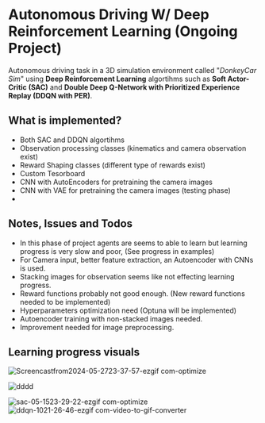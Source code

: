 # Autonomous Driving W/ Deep Reinforcement Learning **(Ongoing Project)**

Autonomous driving task in a 3D simulation environment called "*DonkeyCar Sim*" using **Deep Reinforcement Learning** algortihms such as **Soft Actor-Critic (SAC)** and **Double Deep Q-Network with Prioritized Experience Replay (DDQN with PER)**.

## What is implemented?
- Both SAC and DDQN algortihms 
- Observation processing classes (kinematics and camera observation exist)
- Reward Shaping classes (different type of rewards exist)
- Custom Tesorboard
- CNN with AutoEncoders for pretraining the camera images
- CNN with VAE for pretraining the camera images (testing phase)
- 
## Notes, Issues and Todos
- In this phase of project agents are seems to able to learn but learning progress is very slow and poor, (See progress in examples)
- For Camera input, better feature extraction, an Autoencoder with CNNs is used.
- Stacking images for observation seems like not effecting learning progress.
- Reward functions probably not good enough. (New reward functions needed to be implemented)
- Hyperparameters optimization need (Optuna will be implemented)
- Autoencoder training with non-stacked images needed.
- Improvement needed for image preprocessing.

## Learning progress visuals

![Screencastfrom2024-05-2723-37-57-ezgif com-optimize](https://github.com/mozturan/AutonomousDrive3D-DRL/assets/89272933/02742e5d-a3e2-44d2-8f63-15b260e77f20)

![dddd](https://github.com/mozturan/AutonomousDrive3D-DRL/assets/89272933/bfb35e5d-256d-4809-bf00-8b144bc39b45)

![sac-05-1523-29-22-ezgif com-optimize](https://github.com/9Xxi8Q4f/donkeycar_rl/assets/89272933/870cae51-eb4b-424d-b04b-40b21fce3dde)
![ddqn-1021-26-46-ezgif com-video-to-gif-converter](https://github.com/9Xxi8Q4f/donkeycar_rl/assets/89272933/e3f12863-7071-43f6-bb33-9cfa0911b00f)
